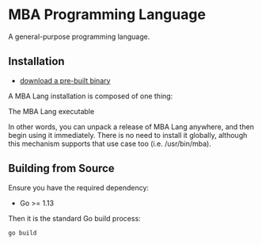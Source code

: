 # MBA Programming Language

A general-purpose programming language.

## Installation

* [download a pre-built binary](https://github.com/MBATheGamer/mba_lang/releases/latest)

A MBA Lang installation is composed of one thing:

The MBA Lang executable

In other words, you can unpack a release of MBA Lang anywhere, and then begin using it immediately. There is no need to install it globally, although this mechanism supports that use case too (i.e. /usr/bin/mba).

## Building from Source

Ensure you have the required dependency:

* Go >= 1.13

Then it is the standard Go build process:

```sh
go build
```
